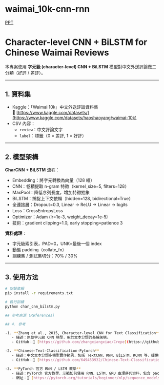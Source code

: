 # waimai_10k-cnn-rnn
[PPT](https://docs.google.com/presentation/d/1Oz3BQTuh-iVEZS2bIb4JVtBQyrDyal-aX_NWjsgQ3mo/edit?usp=sharing)
# Character-level CNN + BiLSTM for Chinese Waimai Reviews

本專案使用 **字元級 (character-level) CNN + BiLSTM** 模型對中文外送評論做二分類（好評 / 差評）。

---

## 1. 資料集

- Kaggle：「Waimai 10k」中文外送評論資料集  
  🔗 [https://www.kaggle.com/datasets/](https://www.kaggle.com/datasets/haoshaoyang/waimai-10k)  
- CSV 內容：
  - `review`：中文評論文字
  - `label`：標籤（0 = 差評, 1 = 好評）

---

## 2. 模型架構

**CharCNN + BiLSTM** 流程：


- Embedding：將字元轉換為向量（128 維）
- CNN：卷積提取 n-gram 特徵（kernel_size=5, filters=128）
- MaxPool：降低序列長度，增加特徵抽象
- BiLSTM：捕捉上下文依賴（hidden=128, bidirectional=True）
- 全連接層：Dropout=0.3, Linear → ReLU → Linear → logits
- Loss：CrossEntropyLoss
- Optimizer：Adam (lr=1e-3, weight_decay=1e-5)
- 技術：gradient clipping=1.0, early stopping=patience 3

**資料處理**：

- 字元級索引表，PAD=0，UNK=最後一個 index
- 動態 padding（collate_fn）
- 訓練集 / 測試集切分：70% / 30%

---

## 3. 使用方法

```bash
# 安裝依賴
pip install -r requirements.txt  

# 執行訓練
python char_cnn_bilstm.py

## 參考來源 (References)

## 4. 參考

-1. **Zhang et al., 2015, Character-level CNN for Text Classification**  
   - 描述：原始字元級 CNN 模型，用於文本分類的基線架構。  
   - GitHub：🔗 [https://github.com/zhangxiangxiao/Crepe](https://github.com/zhangxiangxiao/Crepe)

-2. **Chinese-Text-Classification-Pytorch**  
   - 描述：中文文本分類多模型實作範例，包括 TextCNN、RNN、BiLSTM、RCNN 等，提供完整資料前處理及模型訓練流程。  
   - GitHub：🔗 [https://github.com/649453932/Chinese-Text-Classification-Pytorch](https://github.com/649453932/Chinese-Text-Classification-Pytorch)

-3. **PyTorch 官方 RNN / LSTM 教學**  
   - 描述：PyTorch 官方教學，示範如何使用 RNN、LSTM、GRU 處理序列資料，包含 pack_padded_sequence 與動態序列長度處理。  
   - 網址：🔗 [https://pytorch.org/tutorials/beginner/nlp/sequence_models_tutorial.html](https://pytorch.org/tutorials/beginner/nlp/sequence_models_tutorial.html)



